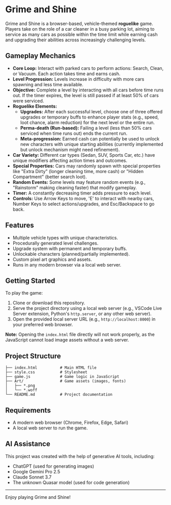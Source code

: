 # Grime and Shine

Grime and Shine is a browser-based, vehicle-themed **roguelike** game. Players take on the role of a car cleaner in a busy parking lot, aiming to service as many cars as possible within the time limit while earning cash and upgrading their abilities across increasingly challenging levels.

## Gameplay Mechanics

- **Core Loop:** Interact with parked cars to perform actions: Search, Clean, or Vacuum. Each action takes time and earns cash.
- **Level Progression:** Levels increase in difficulty with more cars spawning and less time available.
- **Objective:** Complete a level by interacting with all cars before time runs out. If the timer expires, the level is still passed if at least 50% of cars were serviced.
- **Roguelike Elements:**
    - **Upgrades:** After each successful level, choose one of three offered upgrades or temporary buffs to enhance player stats (e.g., speed, loot chance, alarm reduction) for the next level or the entire run.
    - **Perma-death (Run-based):** Failing a level (less than 50% cars serviced when time runs out) ends the current run.
    - **Meta-progression:** Earned cash can potentially be used to unlock new characters with unique starting abilities (currently implemented but unlock mechanism might need refinement).
- **Car Variety:** Different car types (Sedan, SUV, Sports Car, etc.) have unique modifiers affecting action times and outcomes.
- **Special Properties:** Cars may randomly spawn with special properties like "Extra Dirty" (longer cleaning time, more cash) or "Hidden Compartment" (better search loot).
- **Random Events:** Some levels may feature random events (e.g., "Rainstorm" making cleaning faster) that modify gameplay.
- **Timer:** A constantly decreasing timer adds pressure to each level.
- **Controls:** Use Arrow Keys to move, 'E' to interact with nearby cars, Number Keys to select actions/upgrades, and Esc/Backspace to go back.

## Features

- Multiple vehicle types with unique characteristics.
- Procedurally generated level challenges.
- Upgrade system with permanent and temporary buffs.
- Unlockable characters (planned/partially implemented).
- Custom pixel art graphics and assets.
- Runs in any modern browser via a local web server.

## Getting Started

To play the game:

1. Clone or download this repository.
2. Serve the project directory using a local web server (e.g., VSCode Live Server extension, Python's `http.server`, or any other web server).
3. Open the provided local server URL (e.g., `http://localhost:8000`) in your preferred web browser.

**Note:** Opening the `index.html` file directly will not work properly, as the JavaScript cannot load image assets without a web server.

## Project Structure

```
├── index.html          # Main HTML file
├── style.css           # Stylesheet
├── game.js             # Game logic in JavaScript
├── Art/                # Game assets (images, fonts)
│   ├── *.png
│   └── *.woff
└── README.md           # Project documentation
```

## Requirements

- A modern web browser (Chrome, Firefox, Edge, Safari)
- A local web server to run the game.

## AI Assistance

This project was created with the help of generative AI tools, including:

- ChatGPT (used for generating images)
- Google Gemini Pro 2.5
- Claude Sonnet 3.7
- The unknown Quasar model (used for code generation)

---

Enjoy playing Grime and Shine!